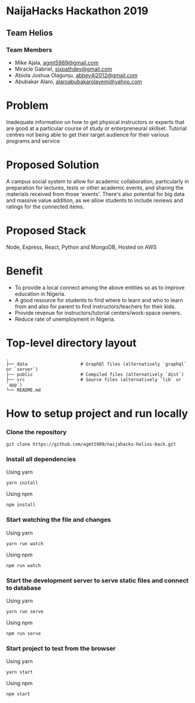 # NaijaHacks Hackathon 2019

## Team Helios

### Team Members

- Mike Ajala, agmt5989@gmail.com
- Miracle Gabriel, sixpathdev@gmail.com
- Abiola Joshua Olagunju, abbey4j2012@gmail.com
- Abubakar Alaro, alaroabubakarolayemi@yahoo.com


# Problem

Inadequate information on how to get physical instructors or experts
that are good at a particular course of study or enterpreneural skillset.
Tutorial centres not being able to get their target audience for their various programs and service

# Proposed Solution

A campus social system to allow for academic collaboration, particularly in preparation
for lectures, tests or other academic events, and sharing the materials received from
those 'events'. There's also potential for big data and massive value addition, 
as we allow students to include reviews and ratings for the connected items.

# Proposed Stack

Node, Express, React, Python and MongoDB, Hosted on AWS

# Benefit

- To provide a local connect among the above entities so as to
improve education in Nigeria.
- A good resource for students to find where to learn and who to learn from and also for parent to find instructors/teachers for their kids.
- Provide revenue for instructors/tutorial centers/work-space owners.
- Reduce rate of unemployment in Nigeria.


# Top-level directory layout

    .
    ├── data                    # GraphQl files (alternatively `graphql` or `server`)
    ├── public                  # Compiled files (alternatively `dist`)
    ├── src                     # Source files (alternatively `lib` or `app`)
    └── README.md   


# How to setup project and run locally

### Clone the repository 

```
git clone https://github.com/agmt5989/naijahacks-helios-back.git
```

### Install all dependencies

Using yarn

```
yarn install
```

Using npm

```
npm install
```

### Start watching the file and changes

Using yarn

```
yarn run watch
```

Using npm

```
npm run watch
```

### Start the development server to serve static files and connect to database

Using yarn

```
yarn run serve
```

Using npm

```
npm run serve
```

### Start project to test from the browser

Using yarn

```
yarn start
```

Using npm

```
npm start
```            







